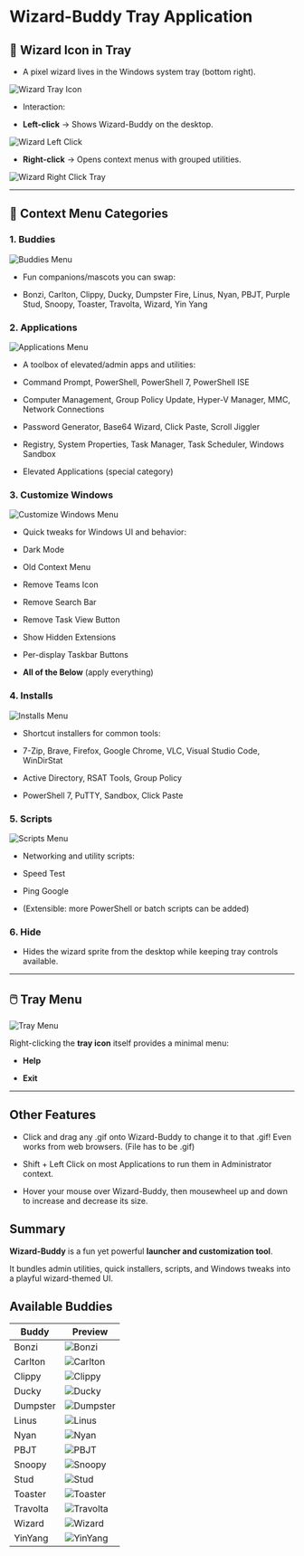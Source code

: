 
# Wizard-Buddy Tray Application

  

## 🧙 Wizard Icon in Tray

  

- A pixel wizard lives in the Windows system tray (bottom right). 

![Wizard Tray Icon](https://raw.githubusercontent.com/Tachaeon/Wizard-Buddy/refs/heads/main/Images/WizardTray.png)

- Interaction:

-  **Left-click** → Shows Wizard-Buddy on the desktop.

![Wizard Left Click](https://raw.githubusercontent.com/Tachaeon/Wizard-Buddy/refs/heads/main/Images/WizardLeftClickTray.png)

-  **Right-click** → Opens context menus with grouped utilities.

![Wizard Right Click Tray](https://raw.githubusercontent.com/Tachaeon/Wizard-Buddy/refs/heads/main/Images/WizardRightClickTray.png)

  

---

  

## 📂 Context Menu Categories

  

### 1. Buddies

![Buddies Menu](https://raw.githubusercontent.com/Tachaeon/Wizard-Buddy/refs/heads/main/Images/WizardRightClickContextMenuBuddies.png)

- Fun companions/mascots you can swap:

- Bonzi, Carlton, Clippy, Ducky, Dumpster Fire, Linus, Nyan, PBJT, Purple Stud, Snoopy, Toaster, Travolta, Wizard, Yin Yang

  

### 2. Applications

![Applications Menu](https://raw.githubusercontent.com/Tachaeon/Wizard-Buddy/refs/heads/main/Images/WizardRightClickContextMenuApps.png)

- A toolbox of elevated/admin apps and utilities:

- Command Prompt, PowerShell, PowerShell 7, PowerShell ISE

- Computer Management, Group Policy Update, Hyper-V Manager, MMC, Network Connections

- Password Generator, Base64 Wizard, Click Paste, Scroll Jiggler

- Registry, System Properties, Task Manager, Task Scheduler, Windows Sandbox

- Elevated Applications (special category)

  

### 3. Customize Windows

![Customize Windows Menu](https://raw.githubusercontent.com/Tachaeon/Wizard-Buddy/refs/heads/main/Images/WizardRightClickContextMenuCustWin.png)

- Quick tweaks for Windows UI and behavior:

- Dark Mode

- Old Context Menu

- Remove Teams Icon

- Remove Search Bar

- Remove Task View Button

- Show Hidden Extensions

- Per-display Taskbar Buttons

-  **All of the Below** (apply everything)

  

### 4. Installs

![Installs Menu](https://raw.githubusercontent.com/Tachaeon/Wizard-Buddy/refs/heads/main/Images/WizardRightClickContextMenuInstalls.png)

- Shortcut installers for common tools:

- 7-Zip, Brave, Firefox, Google Chrome, VLC, Visual Studio Code, WinDirStat

- Active Directory, RSAT Tools, Group Policy

- PowerShell 7, PuTTY, Sandbox, Click Paste

  

### 5. Scripts

![Scripts Menu](https://raw.githubusercontent.com/Tachaeon/Wizard-Buddy/refs/heads/main/Images/WizardRightClickContextMenuScripts.png)

- Networking and utility scripts:

- Speed Test

- Ping Google

- (Extensible: more PowerShell or batch scripts can be added)

  

### 6. Hide

- Hides the wizard sprite from the desktop while keeping tray controls available.

  

---

  

## 🖱️ Tray Menu

![Tray Menu](https://raw.githubusercontent.com/Tachaeon/Wizard-Buddy/refs/heads/main/Images/WizardRightClickTray.png)

Right-clicking the **tray icon** itself provides a minimal menu:

-  **Help**

-  **Exit**

  

---

  

## Other Features

- Click and drag any .gif onto Wizard-Buddy to change it to that .gif! Even works from web browsers. (File has to be .gif)

- Shift + Left Click on most Applications to run them in Administrator context.

- Hover your mouse over Wizard-Buddy, then mousewheel up and down to increase and decrease its size.

## Summary

**Wizard-Buddy** is a fun yet powerful **launcher and customization tool**.

It bundles admin utilities, quick installers, scripts, and Windows tweaks into a playful wizard-themed UI.
## Available Buddies
| Buddy    | Preview |
|----------|---------|
| Bonzi    | ![Bonzi](https://raw.githubusercontent.com/Tachaeon/Wizard-Buddy/refs/heads/main/Images/Gifs/Bonzi.gif)        |
| Carlton  |![Carlton](https://raw.githubusercontent.com/Tachaeon/Wizard-Buddy/refs/heads/main/Images/Gifs/Carlton.gif)         |
| Clippy   |![Clippy](https://raw.githubusercontent.com/Tachaeon/Wizard-Buddy/refs/heads/main/Images/Gifs/Clippy.gif)         |
| Ducky    |![Ducky](https://raw.githubusercontent.com/Tachaeon/Wizard-Buddy/refs/heads/main/Images/Gifs/Ducky.gif)         |
| Dumpster |![Dumpster](https://raw.githubusercontent.com/Tachaeon/Wizard-Buddy/refs/heads/main/Images/Gifs/Dumpster.gif)         |
| Linus    |![Linus](https://raw.githubusercontent.com/Tachaeon/Wizard-Buddy/refs/heads/main/Images/Gifs/Linus.gif)         |
| Nyan     |![Nyan](https://raw.githubusercontent.com/Tachaeon/Wizard-Buddy/refs/heads/main/Images/Gifs/Nyan.gif)         |
| PBJT     |![PBJT](https://raw.githubusercontent.com/Tachaeon/Wizard-Buddy/refs/heads/main/Images/Gifs/PBJT.gif)         |
| Snoopy   |![Snoopy](https://raw.githubusercontent.com/Tachaeon/Wizard-Buddy/refs/heads/main/Images/Gifs/Snoopy.gif)         |
| Stud     |![Stud](https://raw.githubusercontent.com/Tachaeon/Wizard-Buddy/refs/heads/main/Images/Gifs/Stud.gif)         |
| Toaster  |![Toaster](https://raw.githubusercontent.com/Tachaeon/Wizard-Buddy/refs/heads/main/Images/Gifs/Toaster.gif)         |
| Travolta |![Travolta](https://raw.githubusercontent.com/Tachaeon/Wizard-Buddy/refs/heads/main/Images/Gifs/Travolta.gif)         |
| Wizard   | ![Wizard](https://raw.githubusercontent.com/Tachaeon/Wizard-Buddy/refs/heads/main/Images/Gifs/Wizard.gif) |
| YinYang  |![YinYang](https://raw.githubusercontent.com/Tachaeon/Wizard-Buddy/refs/heads/main/Images/Gifs/YinYang.gif)         |
